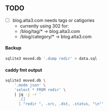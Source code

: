 
## TODO

- [ ] blog.alta3.com needs tags or catigories
  - currently using 302 for:
  - /blog/tag/* -> blog.alta3.com
  - /blog/category/* -> blog.alta3.com

#### Backup 

```bash
sqlite3 moved.db '.dump redir' > data.sql
```

#### caddy fmt output

```bash
sqlite3 moved.db \
    '.mode json' \
    'select * FROM redir' \
    | jq -j -r '
      .[] 
      | "redir ", .src, .dst, .status, "\n"'
```
